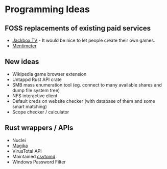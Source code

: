 # Programming Ideas

## FOSS replacements of existing paid services
- [Jackbox.TV](https://jackbox.tv/) - It would be nice to let people create their own games.
- [Mentimeter](https://www.mentimeter.com/)

## New ideas
- Wikipedia game browser extension
- Untappd Rust API crate
- SMB mass enumeration tool (eg. connect to many available shares and dump file system tree)
- NFS interactive client
- Default creds on website checker (with database of them and some smart matching)
- Scope checker / calculator

## Rust wrappers / APIs
- Nuclei
- [Magika](https://github.com/google/magika)
- VirusTotal API
- Maintained [csvtomd](https://github.com/mplewis/csvtomd)
- Windows Password Filter

